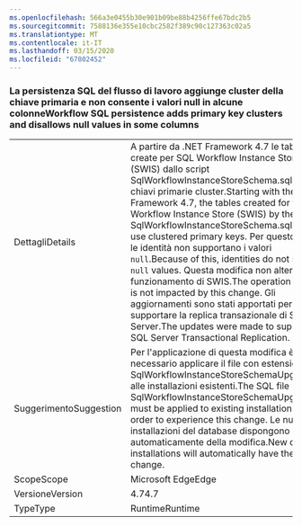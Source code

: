 ```yaml
---
ms.openlocfilehash: 566a3e0455b30e901b09be88b4256ffe67bdc2b5
ms.sourcegitcommit: 7588136e355e10cbc2582f389c90c127363c02a5
ms.translationtype: MT
ms.contentlocale: it-IT
ms.lasthandoff: 03/15/2020
ms.locfileid: "67802452"
---
```

### <a name="workflow-sql-persistence-adds-primary-key-clusters-and-disallows-null-values-in-some-columns"></a><span data-ttu-id="a0f0f-101">La persistenza SQL del flusso di lavoro aggiunge cluster della chiave primaria e non consente i valori null in alcune colonne</span><span class="sxs-lookup"><span data-stu-id="a0f0f-101">Workflow SQL persistence adds primary key clusters and disallows null values in some columns</span></span>

|   |   |
|---|---|
|<span data-ttu-id="a0f0f-102">Dettagli</span><span class="sxs-lookup"><span data-stu-id="a0f0f-102">Details</span></span>|<span data-ttu-id="a0f0f-103">A partire da .NET Framework 4.7 le tabelle create per SQL Workflow Instance Store (SWIS) dallo script SqlWorkflowInstanceStoreSchema.sql usano chiavi primarie cluster.</span><span class="sxs-lookup"><span data-stu-id="a0f0f-103">Starting with the .NET Framework 4.7, the tables created for the SQL Workflow Instance Store (SWIS) by the SqlWorkflowInstanceStoreSchema.sql script use clustered primary keys.</span></span> <span data-ttu-id="a0f0f-104">Per questo motivo le identità non supportano i valori <code>null</code>.</span><span class="sxs-lookup"><span data-stu-id="a0f0f-104">Because of this, identities do not support <code>null</code> values.</span></span> <span data-ttu-id="a0f0f-105">Questa modifica non altera il funzionamento di SWIS.</span><span class="sxs-lookup"><span data-stu-id="a0f0f-105">The operation of SWIS is not impacted by this change.</span></span> <span data-ttu-id="a0f0f-106">Gli aggiornamenti sono stati apportati per supportare la replica transazionale di SQL Server.</span><span class="sxs-lookup"><span data-stu-id="a0f0f-106">The updates were made to support SQL Server Transactional Replication.</span></span>|
|<span data-ttu-id="a0f0f-107">Suggerimento</span><span class="sxs-lookup"><span data-stu-id="a0f0f-107">Suggestion</span></span>|<span data-ttu-id="a0f0f-108">Per l'applicazione di questa modifica è necessario applicare il file con estensione sql SqlWorkflowInstanceStoreSchemaUpgrade.sql alle installazioni esistenti.</span><span class="sxs-lookup"><span data-stu-id="a0f0f-108">The SQL file SqlWorkflowInstanceStoreSchemaUpgrade.sql must be applied to existing installations in order to experience this change.</span></span> <span data-ttu-id="a0f0f-109">Le nuove installazioni del database dispongono automaticamente della modifica.</span><span class="sxs-lookup"><span data-stu-id="a0f0f-109">New database installations will automatically have the change.</span></span>|
|<span data-ttu-id="a0f0f-110">Scope</span><span class="sxs-lookup"><span data-stu-id="a0f0f-110">Scope</span></span>|<span data-ttu-id="a0f0f-111">Microsoft Edge</span><span class="sxs-lookup"><span data-stu-id="a0f0f-111">Edge</span></span>|
|<span data-ttu-id="a0f0f-112">Versione</span><span class="sxs-lookup"><span data-stu-id="a0f0f-112">Version</span></span>|<span data-ttu-id="a0f0f-113">4.7</span><span class="sxs-lookup"><span data-stu-id="a0f0f-113">4.7</span></span>|
|<span data-ttu-id="a0f0f-114">Type</span><span class="sxs-lookup"><span data-stu-id="a0f0f-114">Type</span></span>|<span data-ttu-id="a0f0f-115">Runtime</span><span class="sxs-lookup"><span data-stu-id="a0f0f-115">Runtime</span></span>|
